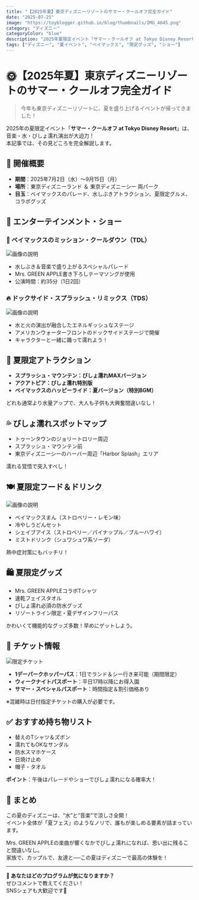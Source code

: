 ```yaml
---
title: "【2025年夏】東京ディズニーリゾートのサマー・クールオフ完全ガイド"
date: "2025-07-25"
image: "https://toyblogger.github.io/blog/thumbnails/IMG_4045.png"
category: "ディズニー"
categoryColor: "blue"
description: "2025年夏限定イベント「サマー・クールオフ at Tokyo Disney Resort」の見どころを完全解説！ベイマックスのパレードや限定グルメなど情報満載。"
tags: ["ディズニー", "夏イベント", "ベイマックス", "限定グッズ", "ショー"]
---
```


# 🌞【2025年夏】東京ディズニーリゾートのサマー・クールオフ完全ガイド
> 今年も東京ディズニーリゾートに、夏を盛り上げるイベントが帰ってきました！  

2025年の夏限定イベント「**サマー・クールオフ at Tokyo Disney Resort**」は、音楽・水・びしょ濡れ演出が大迫力！  
本記事では、その見どころを完全解説します。

## 🔸 開催概要

- **期間**：2025年7月2日（水）〜9月15日（月）
- **場所**：東京ディズニーランド ＆ 東京ディズニーシー 両パーク
- **目玉**：ベイマックスのパレード、水しぶきアトラクション、夏限定グルメ、コラボグッズ

## 🔹 エンターテインメント・ショー

### 🎈 ベイマックスのミッション・クールダウン（TDL）
![画像の説明](https://toyblogger.github.io/blog/thumbnails/IMG_4045.png)
- 水しぶき＆音楽で盛り上がるスペシャルパレード
- Mrs. GREEN APPLE書き下ろしテーマソングが使用
- 公演時間：約35分（1日2回）

### 🔥 ドックサイド・スプラッシュ・リミックス（TDS）
![画像の説明](https://toyblogger.github.io/blog/thumbnails/IMG_4044.png)
- 水と火の演出が融合したエネルギッシュなステージ
- アメリカンウォーターフロントのドックサイドステージで開催
- キャラクターと一緒に踊って濡れよう！

## 🎢 夏限定アトラクション

- **スプラッシュ・マウンテン：びしょ濡れMAXバージョン**
- **アクアトピア：びしょ濡れ特別版**
- **ベイマックスのハッピーライド：夏バージョン（特別BGM）**

どれも通常より水量アップで、大人も子供も大興奮間違いなし！

## 💦 びしょ濡れスポットマップ

- トゥーンタウンのジョリートロリー周辺
- スプラッシュ・マウンテン前
- 東京ディズニーシーのハーバー周辺「Harbor Splash」エリア

濡れる覚悟で突入すべし！

## 🍽️ 夏限定フード＆ドリンク
![画像の説明](https://toyblogger.github.io/blog/thumbnails/IMG_4043.png)

- ベイマックスまん（ストロベリー・レモン味）
- 冷やしうどんセット
- シェイブアイス（ストロベリー／パイナップル／ブルーハワイ）
- ミストドリンク（シュワシュワ系ソーダ）

熱中症対策にもバッチリ！

## 🛍️ 夏限定グッズ

- Mrs. GREEN APPLEコラボTシャツ
- 速乾フェイスタオル
- びしょ濡れ必須の防水グッズ
- リゾートライン限定・夏デザインフリーパス

かわいくて機能的なグッズ多数！早めにゲットしよう。

## 🎫 チケット情報
![限定チケット](https://toyblogger.github.io/blog/thumbnails/IMG_4042.png)
- **1デーパークホッパーパス**：1日でランド＆シー行き来可能（期間限定）
- **ウィークナイトパスポート**：平日17時以降にお得入園
- **サマー・スペシャルパスポート**：時間指定＆割引価格あり

※混雑時は日付指定チケットの購入が必要です。

## ✅ おすすめ持ち物リスト

- 替えのTシャツ＆ズボン
- 濡れてもOKなサンダル
- 防水スマホケース
- 日焼け止め
- 帽子・タオル

**ポイント**：午後はパレードやショーでびしょ濡れになる確率大！

## 📝 まとめ

この夏のディズニーは、“水”と“音楽”で涼しさ全開！  
イベント全体が「夏フェス」のようなノリで、誰もが楽しめる要素が詰まっています。

Mrs. GREEN APPLEの楽曲が響くなかでびしょ濡れになれば、思い出に残ること間違いなし。  
家族で、カップルで、友達と──この夏はディズニーで最高の体験を！

---

**💬 あなたはどのプログラムが気になりますか？**  
ぜひコメントで教えてください！  
SNSシェアも大歓迎です📣
